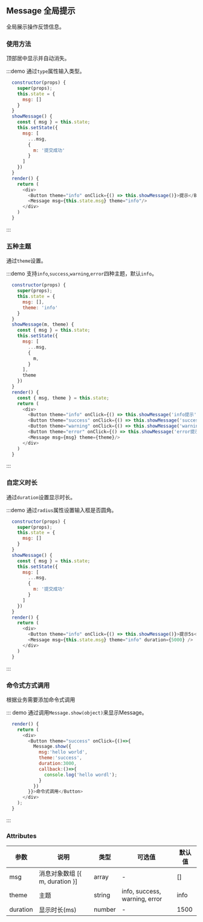 ## Message 全局提示

全局展示操作反馈信息。

### 使用方法

顶部居中显示并自动消失。

:::demo 通过`type`属性输入类型。
```js
  constructor(props) {
    super(props);
    this.state = {
      msg: []
    }
  }
  showMessage() {
    const { msg } = this.state;
    this.setState({
      msg: [
        ...msg,
        {
          m: '提交成功'
        }
      ]
    })
  }
  render() {
    return (
      <div>
        <Button theme="info" onClick={() => this.showMessage()}>提示</Button>
        <Message msg={this.state.msg} theme="info"/>
      </div>
    )
  }
```
:::

### 五种主题

通过`theme`设置。

:::demo 支持`info`,`success`,`warning`,`error`四种主题，默认`info`。
```js
  constructor(props) {
    super(props);
    this.state = {
      msg: [],
      theme: 'info'
    }
  }
  showMessage(m, theme) {
    const { msg } = this.state;
    this.setState({
      msg: [
        ...msg,
        {
          m,
        }
      ],
      theme
    })
  }
  render() {
    const { msg, theme } = this.state;
    return (
      <div>
        <Button theme="info" onClick={() => this.showMessage('info提示', 'info')}>info提示</Button>
        <Button theme="success" onClick={() => this.showMessage('success提示', 'success')}>success提示</Button>
        <Button theme="warning" onClick={() => this.showMessage('warning提示', 'warning')}>warning提示</Button>
        <Button theme="error" onClick={() => this.showMessage('error提示', 'error')}>error提示</Button>
        <Message msg={msg} theme={theme}/>
      </div>
    )
  }
```
:::

### 自定义时长

通过`duration`设置显示时长。

:::demo 通过`radius`属性设置输入框是否圆角。
```js
  constructor(props) {
    super(props);
    this.state = {
      msg: []
    }
  }
  showMessage() {
    const { msg } = this.state;
    this.setState({
      msg: [
        ...msg,
        {
          m: '提交成功'
        }
      ]
    })
  }
  render() {
    return (
      <div>
        <Button theme="info" onClick={() => this.showMessage()}>提示5s</Button>
        <Message msg={this.state.msg} theme="info" duration={5000} />
      </div>
    )
  }
```
:::


###  命令式方式调用

根据业务需要添加命令式调用

::: demo 通过调用`Message.show(object)`来显示Message。
```js
  render() {
    return (
      <div>
        <Button theme="success" onClick={()=>{
          Message.show({
            msg:'hello world',
            theme:'success',
            duration:3000,
            callback:()=>{
              console.log('hello wordl');
            }
          })
        }}>命令式调用</Button>
      </div>
    );
  }
```
:::



### Attributes
| 参数      | 说明    | 类型      | 可选值       | 默认值   |
|---------- |-------- |---------- |-------------  |-------- |
| msg    | 消息对象数组 [{ m, duration }] | array  |      -        |    []    |
| theme     | 主题   | string  |   info, success, warning, error        |    info    |
| duration     | 显示时长(ms) | number  |   -     |    1500    |
